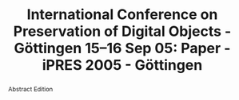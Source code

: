---
abstract: Abstract Edition
creators:
- Research and Development Department
date: null
document_url: https://services.phaidra.univie.ac.at/api/object/o:295047/download
grand_parent: iPRES
institutions:
- Göttingen State and University Library
keywords:
- göttingen
landing_page_url: https://phaidra.univie.ac.at/o:295047
language: eng
layout: publication
license: CC BY-SA 3.0 AT
notes_url: null
parent: iPRES 2005
publication_type: paper
size: 784595
slides_url: null
source_name: iPRES
title: 'International Conference on Preservation of Digital Objects - Göttingen 15–16
  Sep 05: Paper - iPRES 2005 - Göttingen'
year: 2005
---